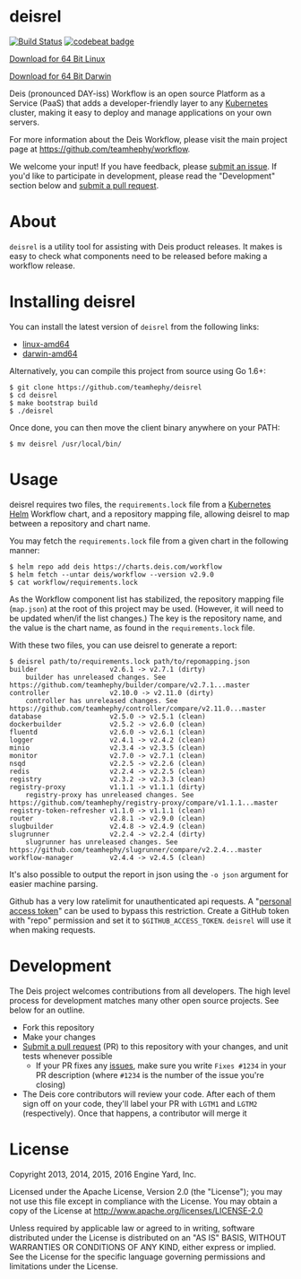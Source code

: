 # deisrel

[![Build Status](https://travis-ci.org/deis/deisrel.svg?branch=master)](https://travis-ci.org/deis/deisrel)
[![codebeat badge](https://codebeat.co/badges/46e06b60-7e4c-4daf-875b-c7c07ee56035)](https://codebeat.co/projects/github-com-deis-deisrel)

[Download for 64 Bit Linux](https://storage.googleapis.com/deisrel/deisrel-latest-linux-amd64)

[Download for 64 Bit Darwin](https://storage.googleapis.com/deisrel/deisrel-latest-darwin-amd64)

Deis (pronounced DAY-iss) Workflow is an open source Platform as a Service (PaaS) that adds a
developer-friendly layer to any [Kubernetes](http://kubernetes.io) cluster, making it easy to
deploy and manage applications on your own servers.

For more information about the Deis Workflow, please visit the main project page at
<https://github.com/teamhephy/workflow>.

We welcome your input! If you have feedback, please [submit an issue][issues]. If you'd like to participate in development, please read the "Development" section below and [submit a pull request][prs].

# About

`deisrel` is a utility tool for assisting with Deis product releases. It makes is easy to check what components need to be released before making a workflow release.

# Installing deisrel

You can install the latest version of `deisrel` from the following links:

- [linux-amd64](https://storage.googleapis.com/deisrel/deisrel-latest-linux-amd64)
- [darwin-amd64](https://storage.googleapis.com/deisrel/deisrel-latest-darwin-amd64)

Alternatively, you can compile this project from source using Go 1.6+:

	$ git clone https://github.com/teamhephy/deisrel
	$ cd deisrel
	$ make bootstrap build
	$ ./deisrel

Once done, you can then move the client binary anywhere on your PATH:

	$ mv deisrel /usr/local/bin/

# Usage

deisrel requires two files, the `requirements.lock` file from a [Kubernetes Helm](https://github.com/kubernetes/helm) Workflow chart,
and a repository mapping file, allowing deisrel to map between a repository and chart name.

You may fetch the `requirements.lock` file from a given chart in the following manner:

	$ helm repo add deis https://charts.deis.com/workflow
	$ helm fetch --untar deis/workflow --version v2.9.0
	$ cat workflow/requirements.lock


As the Workflow component list has stabilized, the repository mapping file (`map.json`) at the root of this project may be used.  (However, it will need to be updated when/if the list changes.)  The key is the repository name, and the value is the chart name, as found in the `requirements.lock` file.

With these two files, you can use deisrel to generate a report:

```console
$ deisrel path/to/requirements.lock path/to/repomapping.json
builder                  v2.6.1 -> v2.7.1 (dirty)
	builder has unreleased changes. See https://github.com/teamhephy/builder/compare/v2.7.1...master
controller               v2.10.0 -> v2.11.0 (dirty)
	controller has unreleased changes. See https://github.com/teamhephy/controller/compare/v2.11.0...master
database                 v2.5.0 -> v2.5.1 (clean)
dockerbuilder            v2.5.2 -> v2.6.0 (clean)
fluentd                  v2.6.0 -> v2.6.1 (clean)
logger                   v2.4.1 -> v2.4.2 (clean)
minio                    v2.3.4 -> v2.3.5 (clean)
monitor                  v2.7.0 -> v2.7.1 (clean)
nsqd                     v2.2.5 -> v2.2.6 (clean)
redis                    v2.2.4 -> v2.2.5 (clean)
registry                 v2.3.2 -> v2.3.3 (clean)
registry-proxy           v1.1.1 -> v1.1.1 (dirty)
	registry-proxy has unreleased changes. See https://github.com/teamhephy/registry-proxy/compare/v1.1.1...master
registry-token-refresher v1.1.0 -> v1.1.1 (clean)
router                   v2.8.1 -> v2.9.0 (clean)
slugbuilder              v2.4.8 -> v2.4.9 (clean)
slugrunner               v2.2.4 -> v2.2.4 (dirty)
	slugrunner has unreleased changes. See https://github.com/teamhephy/slugrunner/compare/v2.2.4...master
workflow-manager         v2.4.4 -> v2.4.5 (clean)
```

It's also possible to output the report in json using the `-o json` argument for easier machine parsing.

Github has a very low ratelimit for unauthenticated api requests. A "[personal access token][]" can be used to bypass this restriction. Create a GitHub token with "repo" permission and set it to `$GITHUB_ACCESS_TOKEN`. `deisrel` will
use it when making requests.

# Development

The Deis project welcomes contributions from all developers. The high level process for development matches many other open source projects. See below for an outline.

* Fork this repository
* Make your changes
* [Submit a pull request][prs] (PR) to this repository with your changes, and unit tests whenever possible
	* If your PR fixes any [issues][issues], make sure you write `Fixes #1234` in your PR description (where `#1234` is the number of the issue you're closing)
* The Deis core contributors will review your code. After each of them sign off on your code, they'll label your PR with `LGTM1` and `LGTM2` (respectively). Once that happens, a contributor will merge it

# License

Copyright 2013, 2014, 2015, 2016 Engine Yard, Inc.

Licensed under the Apache License, Version 2.0 (the "License"); you may not use this file except in compliance with the License. You may obtain a copy of the License at <http://www.apache.org/licenses/LICENSE-2.0>

Unless required by applicable law or agreed to in writing, software distributed under the License is distributed on an "AS IS" BASIS, WITHOUT WARRANTIES OR CONDITIONS OF ANY KIND, either express or implied. See the License for the specific language governing permissions and limitations under the License.


[issues]: https://github.com/teamhephy/deisrel/issues
[personal access token]: https://github.com/settings/tokens
[prs]: https://github.com/teamhephy/deisrel/pulls
[workflow]: https://github.com/teamhephy/workflow
